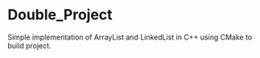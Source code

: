 # Double_Project

Simple implementation of ArrayList and LinkedList in C++ using CMake to build project.
